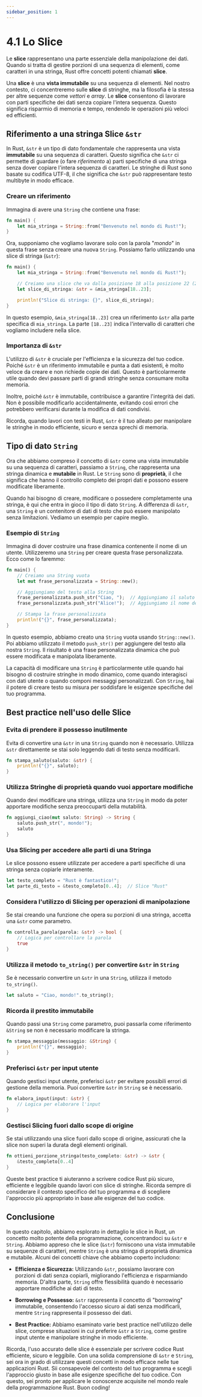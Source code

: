```yaml
---
sidebar_position: 1
---
```

# 4.1 Lo Slice
Le **slice**  rappresentano una parte essenziale della manipolazione dei dati. Quando si tratta di gestire porzioni di una sequenza di elementi, come caratteri in una stringa, Rust offre concetti potenti chiamati **slice**. 

Una **slice** è una **vista immutabile** su una sequenza di elementi. Nel nostro contesto, ci concentreremo sulle **slice** di stringhe, ma la filosofia è la stessa per altre sequenze come *vettori* e *array*. Le **slice** consentono di lavorare con parti specifiche dei dati senza copiare l'intera sequenza. Questo significa risparmio di memoria e tempo, rendendo le operazioni più veloci ed efficienti.

## Riferimento a una stringa Slice `&str`
In Rust, `&str` è un tipo di dato fondamentale che rappresenta una vista **immutabile** su una sequenza di caratteri. Questo significa che `&str` ci permette di guardare (o fare *riferimento* a) parti specifiche di una stringa senza dover copiare l'intera sequenza di caratteri. Le stringhe di Rust sono basate su codifica UTF-8, il che significa che `&str` può rappresentare testo multibyte in modo efficace.

### Creare un riferimento
Immagina di avere una `String` che contiene una frase:
```rust
fn main() {
    let mia_stringa = String::from("Benvenuto nel mondo di Rust!");
}
```

Ora, supponiamo che vogliamo lavorare solo con la parola "*mondo*" in questa frase senza creare una nuova `String`. Possiamo farlo utilizzando una slice di stringa (`&str`):
```rust
fn main() {
    let mia_stringa = String::from("Benvenuto nel mondo di Rust!");

    // Creiamo una slice che va dalla posizione 18 alla posizione 22 (23 escluso).
    let slice_di_stringa: &str = &mia_stringa[18..23];

    println!("Slice di stringa: {}", slice_di_stringa);
}
```

In questo esempio, `&mia_stringa[18..23]` crea un riferimento `&str` alla parte specifica di `mia_stringa`. La parte `[18..23]` indica l'intervallo di caratteri che vogliamo includere nella slice.

### Importanza di `&str`
L'utilizzo di `&str` è cruciale per l'efficienza e la sicurezza del tuo codice. Poiché `&str` è un riferimento immutabile e punta a dati esistenti, è molto veloce da creare e non richiede copie dei dati. Questo è particolarmente utile quando devi passare parti di grandi stringhe senza consumare molta memoria.

Inoltre, poiché `&str` è immutabile, contribuisce a garantire l'integrità dei dati. Non è possibile modificarlo accidentalmente, evitando così errori che potrebbero verificarsi durante la modifica di dati condivisi.

Ricorda, quando lavori con testi in Rust, `&str` è il tuo alleato per manipolare le stringhe in modo efficiente, sicuro e senza sprechi di memoria.

## Tipo di dato `String`
Ora che abbiamo compreso il concetto di `&str` come una vista immutabile su una sequenza di caratteri, passiamo a `String`, che rappresenta una stringa dinamica e **mutabile** in Rust. Le `String` sono di **proprietà**, il che significa che hanno il controllo completo dei propri dati e possono essere modificate liberamente.

Quando hai bisogno di creare, modificare o possedere completamente una stringa, è qui che entra in gioco il tipo di dato `String`. A differenza di `&str`, una `String` è un contenitore di dati di testo che può essere manipolato senza limitazioni. Vediamo un esempio per capire meglio.

### Esempio di `String`
Immagina di dover costruire una frase dinamica contenente il nome di un utente. Utilizzeremo una `String` per creare questa frase personalizzata. Ecco come lo faremmo:

```rust
fn main() {
    // Creiamo una String vuota
    let mut frase_personalizzata = String::new();

    // Aggiungiamo del testo alla String
    frase_personalizzata.push_str("Ciao, ");  // Aggiungiamo il saluto
    frase_personalizzata.push_str("Alice!");  // Aggiungiamo il nome dell'utente

    // Stampa la frase personalizzata
    println!("{}", frase_personalizzata);
}
```

In questo esempio, abbiamo creato una `String` vuota usando `String::new()`. Poi abbiamo utilizzato il metodo `push_str()` per aggiungere del testo alla nostra `String`. Il risultato è una frase personalizzata dinamica che può essere modificata e manipolata liberamente.

La capacità di modificare una `String` è particolarmente utile quando hai bisogno di costruire stringhe in modo dinamico, come quando interagisci con dati utente o quando componi messaggi personalizzati. Con `String`, hai il potere di creare testo su misura per soddisfare le esigenze specifiche del tuo programma.

## Best practice nell'uso delle Slice

### Evita di prendere il possesso inutilmente
   Evita di convertire una `&str` in una `String` quando non è necessario. Utilizza `&str` direttamente se stai solo leggendo dati di testo senza modificarli.

   ```rust
   fn stampa_saluto(saluto: &str) {
       println!("{}", saluto);
   }
   ```

### Utilizza Stringhe di proprietà quando vuoi apportare modifiche
   Quando devi modificare una stringa, utilizza una `String` in modo da poter apportare modifiche senza preoccuparti della mutabilità.

   ```rust
   fn aggiungi_ciao(mut saluto: String) -> String {
       saluto.push_str(", mondo!");
       saluto
   }
   ```

### Usa Slicing per accedere alle parti di una Stringa
   Le slice possono essere utilizzate per accedere a parti specifiche di una stringa senza copiarle interamente.

   ```rust
   let testo_completo = "Rust è fantastico!";
   let parte_di_testo = &testo_completo[0..4];  // Slice "Rust"
   ```

### Considera l'utilizzo di Slicing per operazioni di manipolazione
   Se stai creando una funzione che opera su porzioni di una stringa, accetta una `&str` come parametro.

   ```rust
   fn controlla_parola(parola: &str) -> bool {
       // Logica per controllare la parola
       true
   }
   ```

### Utilizza il metodo `to_string()` per convertire `&str` in `String`
   Se è necessario convertire un `&str` in una `String`, utilizza il metodo `to_string()`.

   ```rust
   let saluto = "Ciao, mondo!".to_string();
   ```

### Ricorda il prestito immutabile
   Quando passi una `String` come parametro, puoi passarla come riferimento `&String` se non è necessario modificare la stringa.

   ```rust
   fn stampa_messaggio(messaggio: &String) {
       println!("{}", messaggio);
   }
   ```

### Preferisci `&str` per input utente
   Quando gestisci input utente, preferisci `&str` per evitare possibili errori di gestione della memoria. Puoi convertire `&str` in `String` se è necessario.

   ```rust
   fn elabora_input(input: &str) {
       // Logica per elaborare l'input
   }
   ```

### Gestisci Slicing fuori dallo scope di origine
   Se stai utilizzando una slice fuori dallo scope di origine, assicurati che la slice non superi la durata degli elementi originali.

   ```rust
   fn ottieni_porzione_stringa(testo_completo: &str) -> &str {
       &testo_completo[0..4]
   }
   ```

Queste best practice ti aiuteranno a scrivere codice Rust più sicuro, efficiente e leggibile quando lavori con slice di stringhe. Ricorda sempre di considerare il contesto specifico del tuo programma e di scegliere l'approccio più appropriato in base alle esigenze del tuo codice.

## Conclusione
In questo capitolo, abbiamo esplorato in dettaglio le slice in Rust, un concetto molto potente della programmazione, concentrandoci su `&str` e `String`. Abbiamo appreso che le slice (`&str`) forniscono una vista immutabile su sequenze di caratteri, mentre `String` è una stringa di proprietà dinamica e mutabile. Alcuni dei concetti chiave che abbiamo coperto includono:

- **Efficienza e Sicurezza:** Utilizzando `&str`, possiamo lavorare con porzioni di dati senza copiarli, migliorando l'efficienza e risparmiando memoria. D'altra parte, `String` offre flessibilità quando è necessario apportare modifiche ai dati di testo.

- **Borrowing e Possesso:** `&str` rappresenta il concetto di "borrowing" immutabile, consentendo l'accesso sicuro ai dati senza modificarli, mentre `String` rappresenta il possesso dei dati.

- **Best Practice:** Abbiamo esaminato varie best practice nell'utilizzo delle slice, comprese situazioni in cui preferire `&str` a `String`, come gestire input utente e manipolare stringhe in modo efficiente.

Ricorda, l'uso accurato delle slice è essenziale per scrivere codice Rust efficiente, sicuro e leggibile. Con una solida comprensione di `&str` e `String`, sei ora in grado di utilizzare questi concetti in modo efficace nelle tue applicazioni Rust. Sii consapevole del contesto del tuo programma e scegli l'approccio giusto in base alle esigenze specifiche del tuo codice. Con questo, sei pronto per applicare le conoscenze acquisite nel mondo reale della programmazione Rust. Buon coding!